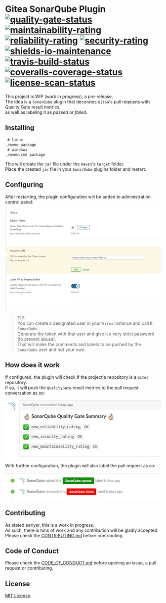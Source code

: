 # Gitea SonarQube Plugin</br>[![quality-gate-status]][3] [![maintainability-rating]][3] [![reliability-rating]][3] [![security-rating]][3]</br>[![shields-io-maintenance]][0] [![travis-build-status]][1] [![coveralls-coverage-status]][2] [![license-scan-status]][4]

This project is WIP (work in progress), a pre-release.</br>
The idea is a `SonarQube` plugin that decorates `Gitea`'s pull reqeusts
with Quality Gate result metrics,</br>as well as labeling it as *passed* or *failed*.

## Installing

```shell
 # linux
./mvnw package
 # windows
./mvnw.cmd package
```

This will create the `jar` file under the `maven`'s  `target` folder.</br>
Place the created `jar` file in your `SonarQube` plugins folder and restart.

## Configuring

After restarting, the plugin configuration will be added to administration control panel:</br>

![Configuration](pics/plugin-configuration.jpg)

> TIP:</br>
> You can create a designated user in your `Gitea` instance and call it `SonarQube`.</br>
> Generate the token with that user and give it a very strict password (to prevent abuse).</br>
> That will make the comments and labels to be pushed by the `SonarQube` user and not your own.

## How does it work

If configured, the plugin will check if the project's repository is a `Gitea` repository.</br>
If so, it will push the `QualityGate` result metrics to the pull request conversation as so:</br>

![Comment](pics/plugin-comment.jpg)

With further configuration, the plugin will also label the pull request as so:</br>

![Labels](pics/plugin-labels.jpg)

## Contributing

As stated earlyer, this is a work in progress.</br>
As such, there is tons of work and any contribution will be gladly accepted.</br>
Please check the [CONTRIBUTING.md](CONTRIBUTING.md) before contributing.

## Code of Conduct

Please check the [CODE_OF_CONDUCT.md](CODE_OF_CONDUCT.md) before opening an issue,
a pull request or contributing.

## License

[MIT License](LICENSE).

<!-- Real Links -->
[0]: https://github.com/TomerFi/sonar-gitea-plugin
[1]: https://travis-ci.org/TomerFi/sonar-gitea-plugin
[2]: https://coveralls.io/github/TomerFi/sonar-gitea-plugin
[3]: https://sonarcloud.io/dashboard?id=info.tomfi%3Asonar-gitea-plugin
[4]: https://app.fossa.io/projects/git%2Bgithub.com%2FTomerFi%2Fsonar-gitea-plugin

<!-- Badges Links -->
[coveralls-coverage-status]: https://coveralls.io/repos/github/TomerFi/sonar-gitea-plugin/badge.svg
[license-scan-status]: https://app.fossa.io/api/projects/git%2Bgithub.com%2FTomerFi%2Fsonar-gitea-plugin.svg?type=shield
[maintainability-rating]: https://sonarcloud.io/api/project_badges/measure?project=info.tomfi%3Asonar-gitea-plugin&metric=sqale_rating
[reliability-rating]: https://sonarcloud.io/api/project_badges/measure?project=info.tomfi%3Asonar-gitea-plugin&metric=reliability_rating
[security-rating]: https://sonarcloud.io/api/project_badges/measure?project=info.tomfi%3Asonar-gitea-plugin&metric=security_rating
[shields-io-maintenance]: https://img.shields.io/badge/Maintained%3F-yes-green.svg
[technical-debt]: https://sonarcloud.io/api/project_badges/measure?project=info.tomfi%3Asonar-gitea-plugin&metric=sqale_index
[travis-build-status]: https://travis-ci.org/TomerFi/sonar-gitea-plugin.svg?branch=dev
[quality-gate-status]: https://sonarcloud.io/api/project_badges/measure?project=info.tomfi%3Asonar-gitea-plugin&metric=alert_status
